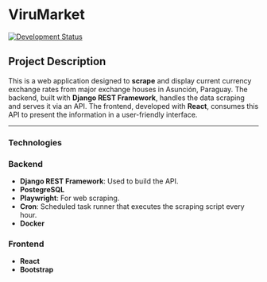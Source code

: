 # ViruMarket
[![Development Status](https://img.shields.io/badge/Status-Under%20Development-red)](https://github.com/your-username/your-repository)
## Project Description

This is a web application designed to **scrape** and display current currency exchange rates from major exchange houses in Asunción, Paraguay. The backend, built with **Django REST Framework**, handles the data scraping and serves it via an API. The frontend, developed with **React**, consumes this API to present the information in a user-friendly interface.

---

### Technologies 

### Backend
* **Django REST Framework**: Used to build the API.
* **PostegreSQL** 
* **Playwright**: For web scraping.
* **Cron**: Scheduled task runner that executes the scraping script every hour.
* **Docker**

### Frontend
* **React**
* **Bootstrap**









